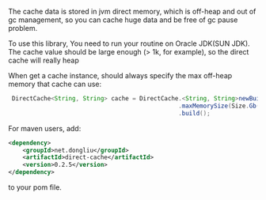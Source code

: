 The cache data is stored in jvm direct memory, which is off-heap and out of gc management, so you can cache huge data and be free of gc pause problem.

To use this library, You need to run your routine on Oracle JDK(SUN JDK). The cache value should be large enough (> 1k, for example), so the direct cache will really heap

When get a cache instance, should always specify the max off-heap memory that cache can use:
```java
 DirectCache<String, String> cache = DirectCache.<String, String>newBuilder()
                                                .maxMemorySize(Size.Gb(10))
                                                .build();
```

For maven users, add:
```xml
<dependency>
    <groupId>net.dongliu</groupId>
    <artifactId>direct-cache</artifactId>
    <version>0.2.5</version>
</dependency>
```
to your pom file.
